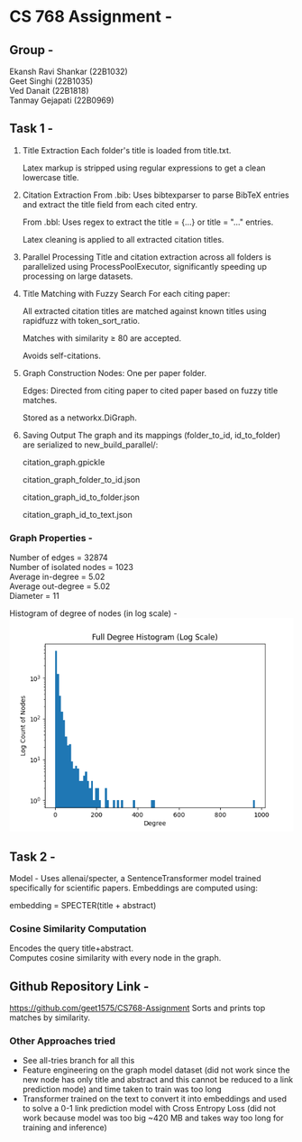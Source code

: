 # CS 768 Assignment - 
## Group - 
Ekansh Ravi Shankar (22B1032)  
Geet Singhi (22B1035)  
Ved Danait (22B1818)  
Tanmay Gejapati (22B0969)

## Task 1 - 

1. Title Extraction
    Each folder's title is loaded from title.txt.

    Latex markup is stripped using regular expressions to get a clean lowercase title.

2. Citation Extraction
    From .bib: Uses bibtexparser to parse BibTeX entries and extract the title field from each cited entry.

    From .bbl: Uses regex to extract the title = {...} or title = "..." entries.

    Latex cleaning is applied to all extracted citation titles.

3. Parallel Processing
    Title and citation extraction across all folders is parallelized using ProcessPoolExecutor, significantly speeding up processing on large datasets.

4. Title Matching with Fuzzy Search
    For each citing paper:

    All extracted citation titles are matched against known titles using rapidfuzz with token_sort_ratio.

    Matches with similarity ≥ 80 are accepted.

    Avoids self-citations.

5. Graph Construction
    Nodes: One per paper folder.

    Edges: Directed from citing paper to cited paper based on fuzzy title matches.

    Stored as a networkx.DiGraph.

6. Saving Output
    The graph and its mappings (folder_to_id, id_to_folder) are serialized to new_build_parallel/:

    citation_graph.gpickle

    citation_graph_folder_to_id.json

    citation_graph_id_to_folder.json

    citation_graph_id_to_text.json

### Graph Properties - 
Number of edges = 32874  
Number of isolated nodes = 1023  
Average in-degree = 5.02  
Average out-degree = 5.02  
Diameter = 11

Histogram of degree of nodes (in log scale) -  
![Degree Histogram](plot.png)

## Task 2 - 

Model - Uses allenai/specter, a SentenceTransformer model trained specifically for scientific papers. Embeddings are computed using:

embedding = SPECTER(title + abstract)  

### Cosine Similarity Computation  
Encodes the query title+abstract.  
Computes cosine similarity with every node in the graph.  

## Github Repository Link - 
https://github.com/geet1575/CS768-Assignment
Sorts and prints top matches by similarity.

### Other Approaches tried 
- See all-tries branch for all this
- Feature engineering on the graph model dataset (did not work since the new node has only title and abstract and this cannot be reduced to a link prediction mode) and time taken to train was too long
- Transformer trained on the text to convert it into embeddings and used to solve a 0-1 link prediction model with Cross Entropy Loss (did not work because model was too big ~420 MB and takes way too long for training and inference)
